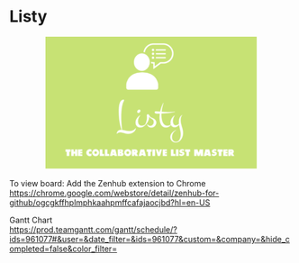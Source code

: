 # Listy

<p align="center"><img src="public/images/listy.png" width="376px" height="235px"/></p>

To view board: Add the Zenhub extension to Chrome
<br>
https://chrome.google.com/webstore/detail/zenhub-for-github/ogcgkffhplmphkaahpmffcafajaocjbd?hl=en-US

Gantt Chart
<br>
https://prod.teamgantt.com/gantt/schedule/?ids=961077#&user=&date_filter=&ids=961077&custom=&company=&hide_completed=false&color_filter=

